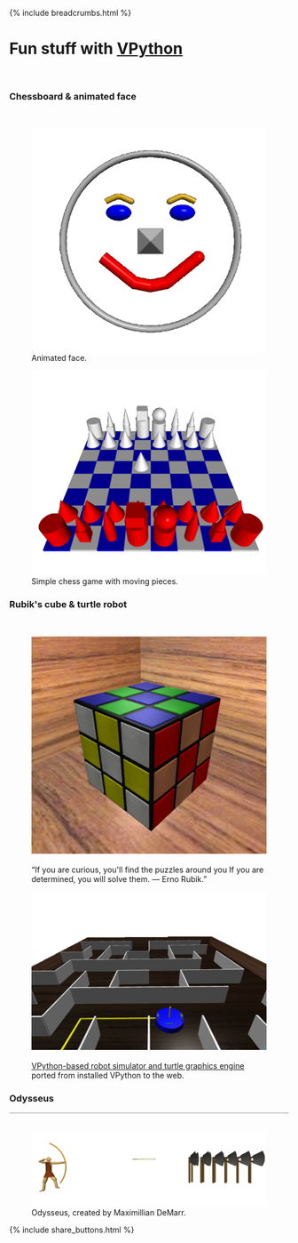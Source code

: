 {% include breadcrumbs.html %}

# Fun stuff with [VPython](https://vpython.org/) 
<div class="header_line"><br/></div>

### Chessboard & animated face
<div class="subsection_header_line"><br/></div>

<div class="double_image">
<figure class="left_image">
    <a href="face.html">
      <img alt="Face" src="../images/face.png" title="Click to animate"/>
    </a>
  <figcaption>Animated face.</figcaption>
</figure>
<figure class="left_image">
  <a href="right_image.html">
    <img alt="Chessboard" src="../images/chessboard.png" title="Click to animate"/>
  </a>
  <figcaption>Simple chess game with moving pieces.</figcaption>
</figure>
</div>

<p style="clear: both;"></p>

### Rubik&apos;s cube &amp; turtle robot
<div class="subsection_header_line"><br/></div>

<div class="double_image">
<figure class="left_image">
  <a href="rubiks_cube.html">
    <img alt="Rubik&apos;s cube" src="../images/rubiks_cube.png" title="Click to animate"/>
  </a>
  <figcaption><br/>“If you are curious, you'll find the puzzles around you 
  If you are determined, you will solve them. &mdash; Erno Rubik.” </figcaption>
</figure>
<figure class="right_image">
  <a href="robot.html">
    <img alt="Turtle robot" src="../images/robot.png" title="Click to animate"/>
  </a>
  <figcaption><br/>
  <a href="https://github.com/possibly-wrong/vturtle">VPython-based robot simulator and turtle graphics engine</a>
  ported from installed VPython to the web.
  </figcaption>
</figure>
</div>

<p style="clear: both;"></p>

### Odysseus
<div style="border-top: 1px solid #999999"><br/></div>

<figure>
  <a href="odysseus.html">
    <img alt="Odysseus" src="../images/odysseus.png" title="Click to animate"/>
  </a>
  <figcaption>Odysseus, created by Maximillian DeMarr.</figcaption>
</figure>

<p style="clear: both;"></p>

{% include share_buttons.html %}

